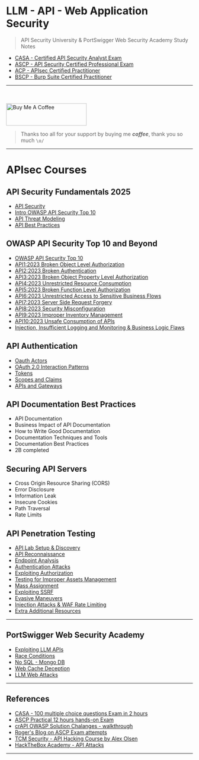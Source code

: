 # LLM - API - Web Application Security  

>API Security University & PortSwigger Web Security Academy Study Notes  

* [CASA - Certified API Security Analyst Exam](https://www.apisecuniversity.com/courses/certified-api-security-analyst-exam)  
* [ASCP - API Security Certified Professional Exam](https://www.apisecuniversity.com/courses/api-security-certified-professional-exam)  
* [ACP - APIsec Certified Practitioner](https://www.apisecuniversity.com/courses/apisec-certified-practitioner)  
* [BSCP - Burp Suite Certified Practitioner](https://github.com/botesjuan/Burp-Suite-Certified-Practitioner-Exam-Study)  
  
----  

<br><br><a href="https://www.buymeacoffee.com/botesjuan" target="_blank"><img src="https://cdn.buymeacoffee.com/buttons/v2/default-yellow.png" alt="Buy Me A Coffee" style="height: 60px !important;width: 217px !important;" ></a>
>Thanks too all for your support by buying me ***coffee***, thank you so much `\o/`  
  
----  

# APIsec Courses  

## API Security Fundamentals 2025  

* [API Security](/module/api-fundamentals.md)  
* [Intro OWASP API Security Top 10](/module/api-fundamentals.md)  
* [API Threat Modeling](/module/api-fundamentals.md)  
* [API Best Practices](/module/api-fundamentals.md)  

## OWASP API Security Top 10 and Beyond  

* [OWASP API Security Top 10](/module/OWASP-API-Security-Top-10.md)  
* [API1:2023 Broken Object Level Authorization](/module/bola.md)  
* [API2:2023 Broken Authentication](/module/Broken-Auth.md)  
* [API3:2023 Broken Object Property Level Authorization](/module/bopla.md)  
* [API4:2023 Unrestricted Resource Consumption](/module/rate-limit.md)  
* [API5:2023 Broken Function Level Authorization](/module/bfla.md)  
* [API6:2023 Unrestricted Access to Sensitive Business Flows](/module/business-flaws.md)  
* [API7:2023 Server Side Request Forgery](/module/ssrf.md)  
* [API8:2023 Security Misconfiguration](/module/misconfig.md)  
* [API9:2023 Improper Inventory Management](/module/bom.md)  
* [API10:2023 Unsafe Consumption of APIs](/module/consumption-of-api.md)  
* [Injection, Insufficient Logging and Monitoring & Business Logic Flaws](/module/Injection.md)  

## API Authentication  

* [Oauth Actors](/module/API-Authentication.md)  
* [OAuth 2.0 Interaction Patterns](/module/API-Authentication.md)  
* [Tokens](/module/API-Authentication.md)  
* [Scopes and Claims](/module/API-Authentication.md)  
* [APIs and Gateways](/module/API-Authentication.md)  

## API Documentation Best Practices  

* API Documentation  
* Business Impact of API Documentation  
* How to Write Good Documentation  
* Documentation Techniques and Tools  
* Documentation Best Practices  
* 2B completed  

## Securing API Servers  

* Cross Origin Resource Sharing (CORS)  
* Error Disclosure  
* Information Leak  
* Insecure Cookies  
* Path Traversal  
* Rate Limits  

## API Penetration Testing  

* [API Lab Setup & Discovery](/module/API-Discovery.md)  
* [API Reconnaissance](/module/api-reconnaissance.md)  
* [Endpoint Analysis](/module/Endpoint-Analysis.md)  
* [Authentication Attacks](/module/Authentication-Attacks.md)  
* [Exploiting Authorization](/module/Exploiting-Authorization.md)  
* [Testing for Improper Assets Management](/module/Improper-Assets-Management.md)  
* [Mass Assignment](/module/mass-assignment.md)  
* [Exploiting SSRF](/module/exploiting-ssrf.md)  
* [Evasive Maneuvers](/module/evasive-maneuvers.md)
* [Injection Attacks & WAF Rate Limiting](/module/injection-attacks.md)  
* [Extra Additional Resources](/module/additional-resources.md)  

----  

## PortSwigger Web Security Academy  

* [Exploiting LLM APIs](/module/api-llm.md)  
* [Race Conditions](/module/race-condition.md)  
* [No SQL - Mongo DB](/module/nosql.md)  
* [Web Cache Deception](/module/web_cache.md)  
* [LLM Web Attacks](/module/llm_web_attacks.md)  

----  

## References  

* [CASA - 100 multiple choice questions Exam in 2 hours](https://www.apisecuniversity.com/courses/certified-api-security-analyst-exam)  
* [ASCP Practical 12 hours hands-on Exam](https://www.apisecuniversity.com/courses/api-security-certified-professional-exam)  
* [crAPI OWASP Solution Chalanges - walkthrough](https://github.com/OWASP/crAPI/blob/7ceb7fa890f5376fdccacc2346c9d2f32097c59f/docs/challengeSolutions.md)  
* [Roger's Blog on ASCP Exam attempts](https://blog.invid.eu/2024/07/16/what-do-i-think-of-passing-the-ascp-exam-from-apisec-university/)  
* [TCM Security - API Hacking Course by Alex Olsen](https://academy.tcm-sec.com/p/hacking-apis)  
* [HackTheBox Academy - API Attacks](https://academy.hackthebox.com/module/268/section/3059)  

----  
